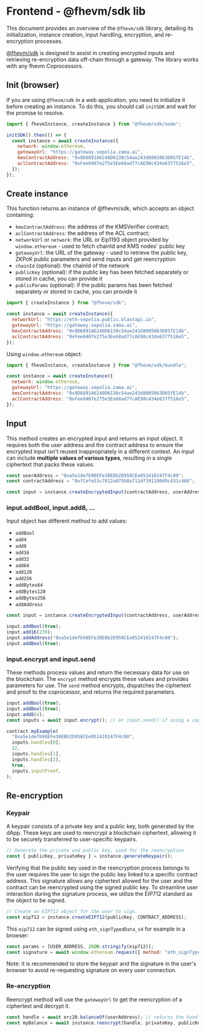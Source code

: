 # Frontend - @fhevm/sdk lib

This document provides an overview of the `@fhevm/sdk` library, detailing its initialization, instance creation, input handling, encryption, and re-encryption processes.

[@fhevm/sdk](https://github.com/zama-ai/fhevm-js/) is designed to assist in creating encrypted inputs and retrieving re-encryption data off-chain through a gateway. The library works with any fhevm Coprocessors.

## Init (browser)

If you are using `@fhevm/sdk` in a web application, you need to initialize it before creating an instance. To do this, you should call `initSDK` and wait for the promise to resolve.

```javascript
import { fhevmInstance, createInstance } from "@fhevm/sdk/node";

initSDK().then(() => {
  const instance = await createInstance({
    network: window.ethereum,
    gatewayUrl: "https://gateway.sepolia.zama.ai",
    kmsContractAddress: "0x9D6891A6240D6130c54ae243d8005063D05fE14b",
    aclContractAddress: "0xFee8407e2f5e3Ee68ad77cAE98c434e637f516e5",
  });
});
```

## Create instance

This function returns an instance of @fhevm/sdk, which accepts an object containing:

- `kmsContractAddress`: the address of the KMSVerifier contract;
- `aclContractAddress`: the address of the ACL contract;
- `networkUrl` or `network`: the URL or Eip1193 object provided by `window.ethereum` - used to fetch chainId and KMS nodes' public key
- `gatewayUrl`: the URL of the gateway - used to retrieve the public key, ZKPoK public parameters and send inputs and get reencryption
- `chainId` (optional): the chainId of the network
- `publicKey` (optional): if the public key has been fetched separately or stored in cache, you can provide it
- `publicParams` (optional): if the public params has been fetched separately or stored in cache, you can provide it

```javascript
import { createInstance } from "@fhevm/sdk";

const instance = await createInstance({
  networkUrl: "https://eth-sepolia.public.blastapi.io",
  gatewayUrl: "https://gateway.sepolia.zama.ai",
  kmsContractAddress: "0x9D6891A6240D6130c54ae243d8005063D05fE14b",
  aclContractAddress: "0xFee8407e2f5e3Ee68ad77cAE98c434e637f516e5",
});
```

Using `window.ethereum` object:

```javascript
import { fhevmInstance, createInstance } from "@fhevm/sdk/bundle";

const instance = await createInstance({
  network: window.ethereum,
  gatewayUrl: "https://gateway.sepolia.zama.ai",
  kmsContractAddress: "0x9D6891A6240D6130c54ae243d8005063D05fE14b",
  aclContractAddress: "0xFee8407e2f5e3Ee68ad77cAE98c434e637f516e5",
});
```

## Input

This method creates an encrypted input and returns an input object. It requires both the user address and the contract address to ensure the encrypted input isn't reused inappropriately in a different context. An input can include **multiple values of various types**, resulting in a single ciphertext that packs these values.

```javascript
const userAddress = "0xa5e1defb98EFe38EBb2D958CEe052410247F4c80";
const contractAddress = "0xfCefe53c7012a075b8a711df391100d9c431c468";

const input = instance.createEncryptedInput(contractAddress, userAddress);
```

### input.addBool, input.add8, ...

Input object has different method to add values:

- `addBool`
- `add4`
- `add8`
- `add16`
- `add32`
- `add64`
- `add128`
- `add256`
- `addBytes64`
- `addBytes128`
- `addBytes256`
- `addAddress`

```javascript
const input = instance.createEncryptedInput(contractAddress, userAddress);

input.addBool(true);
input.add16(239);
input.addAddress("0xa5e1defb98EFe38EBb2D958CEe052410247F4c80");
input.addBool(true);
```

### input.encrypt and input.send

These methods process values and return the necessary data for use on the blockchain. The `encrypt` method encrypts these values and provides parameters for use. The `send` method encrypts, dispatches the ciphertext and proof to the coprocessor, and returns the required parameters.

```javascript
input.addBool(true);
input.addBool(true);
input.add8(4);
const inputs = await input.encrypt(); // or input.send() if using a coprocessor

contract.myExample(
  "0xa5e1defb98EFe38EBb2D958CEe052410247F4c80",
  inputs.handles[0],
  32,
  inputs.handles[1],
  inputs.handles[2],
  true,
  inputs.inputProof,
);
```

## Re-encryption

### Keypair

A keypair consists of a private key and a public key, both generated by the dApp. These keys are used to reencrypt a blockchain ciphertext, allowing it to be securely transferred to user-specific keypairs.

```javascript
// Generate the private and public key, used for the reencryption
const { publicKey, privateKey } = instance.generateKeypair();
```

Verifying that the public key used in the reencryption process belongs to the user requires the user to sign the public key linked to a specific contract address. This signature allows any ciphertext allowed for the user and the contract can be reencrypted using the signed public key. To streamline user interaction during the signature process, we utilize the EIP712 standard as the object to be signed.

```javascript
// Create an EIP712 object for the user to sign.
const eip712 = instance.createEIP712(publicKey, CONTRACT_ADDRESS);
```

This `eip712` can be signed using `eth_signTypedData_v4` for example in a browser:

```javascript
const params = [USER_ADDRESS, JSON.stringify(eip712)];
const signature = await window.ethereum.request({ method: "eth_signTypedData_v4", params });
```

Note: it is recommended to store the keypair and the signature in the user's browser to avoid re-requesting signature on every user connection.

### Re-encryption

Reencrypt method will use the `gatewayUrl` to get the reencryption of a ciphertext and decrypt it.

```javascript
const handle = await erc20.balanceOf(userAddress); // returns the handle of hte ciphertext as a uint256 (bigint)
const myBalance = await instance.reencrypt(handle, privateKey, publicKey, signature, contractAddress, userAddress);
```
